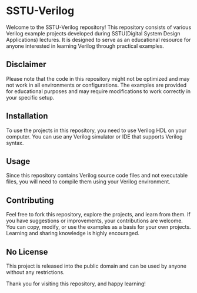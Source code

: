 # SSTU-Verilog

Welcome to the SSTU-Verilog repository! This repository consists of various Verilog example projects developed during SSTU(Digital System Design Applications) lectures. It is designed to serve as an educational resource for anyone interested in learning Verilog through practical examples.

## Disclaimer

Please note that the code in this repository might not be optimized and may not work in all environments or configurations. The examples are provided for educational purposes and may require modifications to work correctly in your specific setup.

## Installation

To use the projects in this repository, you need to use Verilog HDL on your computer. You can use any Verilog simulator or IDE that supports Verilog syntax.

## Usage

Since this repository contains Verilog source code files and not executable files, you will need to compile them using your Verilog environment.

## Contributing

Feel free to fork this repository, explore the projects, and learn from them. If you have suggestions or improvements, your contributions are welcome. You can copy, modify, or use the examples as a basis for your own projects. Learning and sharing knowledge is highly encouraged.

## No License

This project is released into the public domain and can be used by anyone without any restrictions.

Thank you for visiting this repository, and happy learning!
